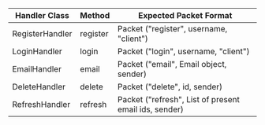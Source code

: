 | Handler Class   | Method   | Expected Packet Format                                |
|-----------------|----------|-------------------------------------------------------|
| RegisterHandler | register | Packet ("register", username, "client")               |
| LoginHandler    | login    | Packet ("login", username, "client")                  |
| EmailHandler    | email    | Packet ("email", Email object, sender)                |
| DeleteHandler   | delete   | Packet ("delete", id, sender)                         |
| RefreshHandler  | refresh  | Packet ("refresh", List of present email ids, sender) |